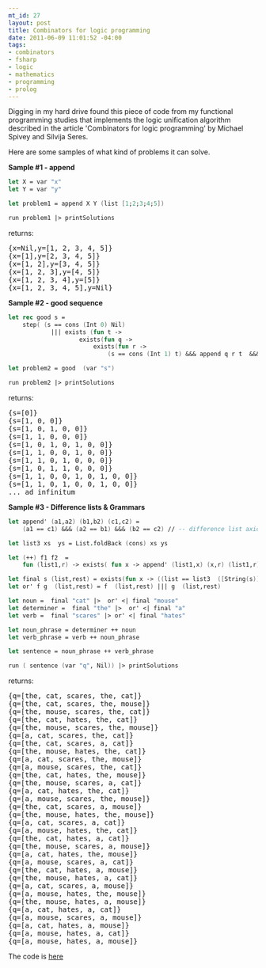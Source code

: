 ```yaml
--- 
mt_id: 27
layout: post
title: Combinators for logic programming
date: 2011-06-09 11:01:52 -04:00
tags:
- combinators
- fsharp
- logic
- mathematics
- programming
- prolog
---
```

Digging in my hard drive found this piece of code from my functional programming studies that implements
the logic unification algorithm described in the article 'Combinators for logic programming' by Michael Spivey and Silvija Seres.

Here are some samples of what kind of problems it can solve.

<b>Sample #1 - append</b>

```fsharp
let X = var "x"
let Y = var "y"

let problem1 = append X Y (list [1;2;3;4;5])

run problem1 |> printSolutions

```

returns:
<pre>{x=Nil,y=[1, 2, 3, 4, 5]}
{x=[1],y=[2, 3, 4, 5]}
{x=[1, 2],y=[3, 4, 5]}
{x=[1, 2, 3],y=[4, 5]}
{x=[1, 2, 3, 4],y=[5]}
{x=[1, 2, 3, 4, 5],y=Nil}
</pre>
<b>Sample #2 - good sequence</b>

```fsharp
let rec good s = 
    step( (s == cons (Int 0) Nil) 
            ||| exists (fun t -> 
                    exists(fun q -> 
                        exists(fun r -> 
                            (s == cons (Int 1) t) &&& append q r t  &&& (good q) &&& (good r)))) )

let problem2 = good  (var "s")

run problem2 |> printSolutions

```

returns:
<pre>
{s=[0]}
{s=[1, 0, 0]}
{s=[1, 0, 1, 0, 0]}
{s=[1, 1, 0, 0, 0]}
{s=[1, 0, 1, 0, 1, 0, 0]}
{s=[1, 1, 0, 0, 1, 0, 0]}
{s=[1, 1, 0, 1, 0, 0, 0]}
{s=[1, 0, 1, 1, 0, 0, 0]}
{s=[1, 1, 0, 0, 1, 0, 1, 0, 0]}
{s=[1, 1, 0, 1, 0, 0, 1, 0, 0]}
... ad infinitum
</pre>

<b>Sample #3 - Difference lists & Grammars</b>

```fsharp
let append' (a1,a2) (b1,b2) (c1,c2) = 
    (a1 == c1) &&& (a2 == b1) &&& (b2 == c2) // -- difference list axiom

let list3 xs  ys = List.foldBack (cons) xs ys

let (++) f1 f2  = 
    fun (list1,r) -> exists( fun x -> append' (list1,x) (x,r) (list1,r) &&& f1(list1,x) &&& f2(x,r))

let final s (list,rest) = exists(fun x -> ((list == list3  ([String(s)]) x)) &&& (x == rest))
let or' f g  (list,rest) = f  (list,rest) ||| g  (list,rest)

let noun =  final "cat" |>  or' <| final "mouse"
let determiner =  final "the" |>  or' <| final "a" 
let verb =  final "scares" |> or' <| final "hates" 

let noun_phrase = determiner ++ noun 
let verb_phrase = verb ++ noun_phrase

let sentence = noun_phrase ++ verb_phrase

run ( sentence (var "q", Nil)) |> printSolutions

```
 
returns:
<pre>
{q=[the, cat, scares, the, cat]}
{q=[the, cat, scares, the, mouse]}
{q=[the, mouse, scares, the, cat]}
{q=[the, cat, hates, the, cat]}
{q=[the, mouse, scares, the, mouse]}
{q=[a, cat, scares, the, cat]}
{q=[the, cat, scares, a, cat]}
{q=[the, mouse, hates, the, cat]}
{q=[a, cat, scares, the, mouse]}
{q=[a, mouse, scares, the, cat]}
{q=[the, cat, hates, the, mouse]}
{q=[the, mouse, scares, a, cat]}
{q=[a, cat, hates, the, cat]}
{q=[a, mouse, scares, the, mouse]}
{q=[the, cat, scares, a, mouse]}
{q=[the, mouse, hates, the, mouse]}
{q=[a, cat, scares, a, cat]}
{q=[a, mouse, hates, the, cat]}
{q=[the, cat, hates, a, cat]}
{q=[the, mouse, scares, a, mouse]}
{q=[a, cat, hates, the, mouse]}
{q=[a, mouse, scares, a, cat]}
{q=[the, cat, hates, a, mouse]}
{q=[the, mouse, hates, a, cat]}
{q=[a, cat, scares, a, mouse]}
{q=[a, mouse, hates, the, mouse]}
{q=[the, mouse, hates, a, mouse]}
{q=[a, cat, hates, a, cat]}
{q=[a, mouse, scares, a, mouse]}
{q=[a, cat, hates, a, mouse]}
{q=[a, mouse, hates, a, cat]}
{q=[a, mouse, hates, a, mouse]}
</pre>

The code is <a href="https://gist.github.com/1016874">here</a>
 
